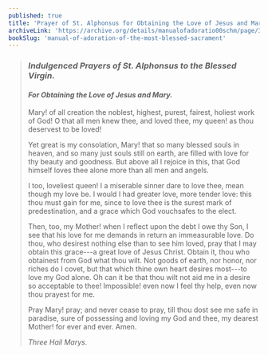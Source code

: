 ```yaml
---
published: true
title: 'Prayer of St. Alphonsus for Obtaining the Love of Jesus and Mary'
archiveLink: 'https://archive.org/details/manualofadoratio00schm/page/378?view=theater'
bookSlug: 'manual-of-adoration-of-the-most-blessed-sacrament'
---
```


> ### *Indulgenced Prayers of St. Alphonsus to the Blessed Virgin.*
>
> #### *For Obtaining the Love of Jesus and Mary.*
>
> Mary! of all creation the noblest, highest, purest, fairest, holiest work of God! O that all men knew thee, and loved thee, my queen! as thou deservest to be loved!
>
> Yet great is my consolation, Mary! that so many blessed souls in heaven, and so many just souls still on earth, are filled with love for thy beauty and goodness. But above all I rejoice in this, that God himself loves thee alone more than all men and angels.
>
> I too, loveliest queen! I a miserable sinner dare to love thee, mean though my love be. I would I had greater love, more tender love: this thou must gain for me, since to love thee is the surest mark of predestination, and a grace which God vouchsafes to the elect.
>
> Then, too, my Mother! when I reflect upon the debt I owe thy Son, I see that his love for me demands in return an immeasurable love. Do thou, who desirest nothing else than to see him loved, pray that I may obtain this grace---a great love of Jesus Christ. Obtain it, thou who obtainest from God what thou wilt. Not goods of earth, nor honor, nor riches do I covet, but that which thine own heart desires most---to love my God alone. Oh can it be that thou wilt not aid me in a desire so acceptable to thee! Impossible! even now I feel thy help, even now thou prayest for me.
>
> Pray Mary! pray; and never cease to pray, till thou dost see me safe in paradise, sure of possessing and loving my God and thee, my dearest Mother! for ever and ever. Amen.
>
> *Three Hail Marys.*
